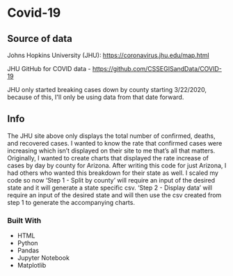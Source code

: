 # Covid-19
## Source of data

Johns Hopkins University (JHU): https://coronavirus.jhu.edu/map.html

JHU GitHub for COVID data - https://github.com/CSSEGISandData/COVID-19

JHU only started breaking cases down by county starting 3/22/2020, because of this, I'll only be using data from that date forward.

## Info

The JHU site above only displays the total number of confirmed, deaths, and recovered cases. I wanted to know the rate that confirmed cases were increasing which isn’t displayed on their site to me that’s all that matters. Originally, I wanted to create charts that displayed the rate increase of cases by day by county for Arizona. After writing this code for just Arizona, I had others who wanted this breakdown for their state as well. I scaled my code so now ‘Step 1 - Split by county’ will require an input of the desired state and it will generate a state specific csv. ‘Step 2 - Display data’ will require an input of the desired state and will then use the csv created from step 1 to generate the accompanying charts.

### Built With
* HTML
* Python
* Pandas
* Jupyter Notebook
* Matplotlib